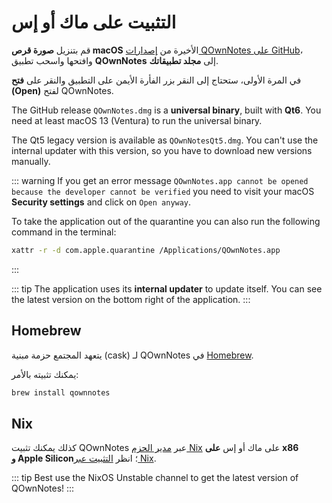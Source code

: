 # التثبيت على ماك أو إس

قم بتنزيل **صورة قرص macOS** الأخيرة من [إصدارات QOwnNotes على GitHub](https://github.com/pbek/QOwnNotes/releases)، وافتحها واسحب تطبيق **QOwnNotes** إلى **مجلد تطبيقاتك**.

في المرة الأولى، ستحتاج إلى النقر بزر الفأرة الأيمن على التطبيق والنقر على **فتح (Open)** لفتح QOwnNotes.

The GitHub release `QOwnNotes.dmg` is a **universal binary**, built with **Qt6**. You need at least macOS 13 (Ventura) to run the universal binary.

The Qt5 legacy version is available as `QOwnNotesQt5.dmg`. You can't use the internal updater with this version, so you have to download new versions manually.

::: warning
If you get an error message `QOwnNotes.app cannot be opened because the developer cannot be verified` you need to visit your macOS **Security settings** and click on `Open anyway`.

To take the application out of the quarantine you can also run the following command in the terminal:

```bash
xattr -r -d com.apple.quarantine /Applications/QOwnNotes.app
```

:::

::: tip
The application uses its **internal updater** to update itself. You can see the latest version on the bottom right of the application.
:::

## Homebrew

يتعهد المجتمع حزمة مبنية (cask) لـ&nbsp;QOwnNotes في [Homebrew](https://formulae.brew.sh/cask/qownnotes).

يمكنك تثبيته بالأمر:

```bash
brew install qownnotes
```

## Nix

كذلك يمكنك تثبيت QOwnNotes عبر [مدير الحزم Nix](https://wiki.nixos.org/wiki/Nix_package_manager) على ماك&nbsp;أو&nbsp;إس **على x86 و&nbsp;Apple&nbsp;Silicon**؛ انظر [التثبيت عبر Nix](./nix.md).

::: tip
Best use the NixOS Unstable channel to get the latest version of QOwnNotes!
:::
